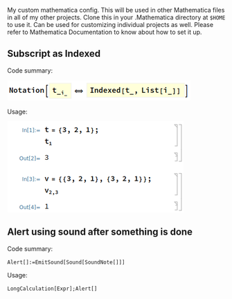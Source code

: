 My custom mathematica config. This will be used in other Mathematica files in all of my other projects. Clone this in your .Mathematica directory at ```$HOME``` to use it. Can be used for customizing individual projects as well. Please refer to Mathematica Documentation to know about how to set it up.

## Subscript as Indexed
Code summary:

![Code](CodeExample.png "Example Code")

Usage:

![Example Usage](Example.png "Example Usage")

## Alert using sound after something is done
Code summary:
```
Alert[]:=EmitSound[Sound[SoundNote[]]]
```
Usage:
```
LongCalculation[Expr];Alert[]
```

